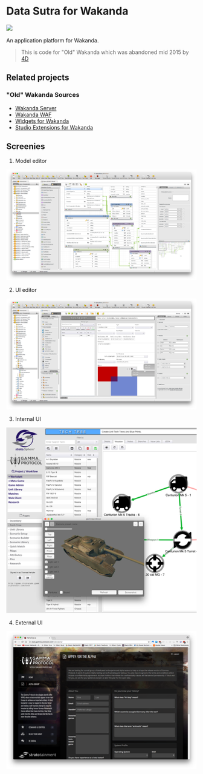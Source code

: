 # Data Sutra for Wakanda

![](https://img.shields.io/badge/Wakanda-v10-yellow.svg)

An application platform for Wakanda.

> This is code for "Old" Wakanda which was abandoned mid 2015 by [4D](http://www.4d.com/)

## Related projects

### "Old" Wakanda Sources

- [Wakanda Server](https://github.com/Wakanda/core-Wakanda)
- [Wakanda WAF](https://github.com/Wakanda/WAF)
- [Widgets for Wakanda](https://github.com/Wakanda-Packages/wakanda-widgets)
- [Studio Extensions for Wakanda](https://github.com/Wakanda/wakanda-extensions)

## Screenies

1. Model editor

![](wakanda-model-example.png)

2. UI editor

![](wakanda-ui-editor.png)

3. Internal UI

![](wakanda-ui-example.png)

4. External UI

![](wakanda-ui-external.png)



